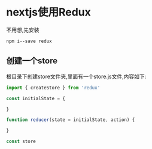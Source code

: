 # nextjs使用Redux
不用想,先安装
```
npm i--save redux
```
## 创建一个store
根目录下创建store文件夹,里面有一个store.js文件,内容如下:
```js
import { createStore } from 'redux'

const initialState = {

}

function reducer(state = initialState, action) {

}

const store
```